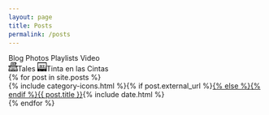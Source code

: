 ```yaml
---
layout: page
title: Posts
permalink: /posts
---
```

<div class="legend">
    <i class="fab fa-microblog"></i><span class="legend-text">Blog</span>
    <i class="far fa-images"></i><span class="legend-text">Photos</span>
    <i class="fab fa-spotify"></i><span class="legend-text">Playlists</span>
    <i class="fas fa-video"></i><span class="legend-text">Video</span><br />
    <img style="width: 18px; height: 18px; padding: 0; margin: 0;" src="images/typewriter.svg"><span class="legend-text">Tales</span>
    <img style="width: 18px; height: 18px; padding: 0; margin: 0;" src="images/tintaenlascintas.svg"><span class="legend-text">Tinta en las Cintas</span>
</div>
{% for post in site.posts %}
<div class="post-info">{% include category-icons.html %}{% if post.external_url %}<a class="post-title-link external" href="{{ post.external_url }}" target="_blank">{% else %}<a class="post-title-link" href="{{ post.url }}">{% endif %}{{ post.title }}</a><span class="post-date">{% include date.html %}</span>
    
</div>
{% endfor %}